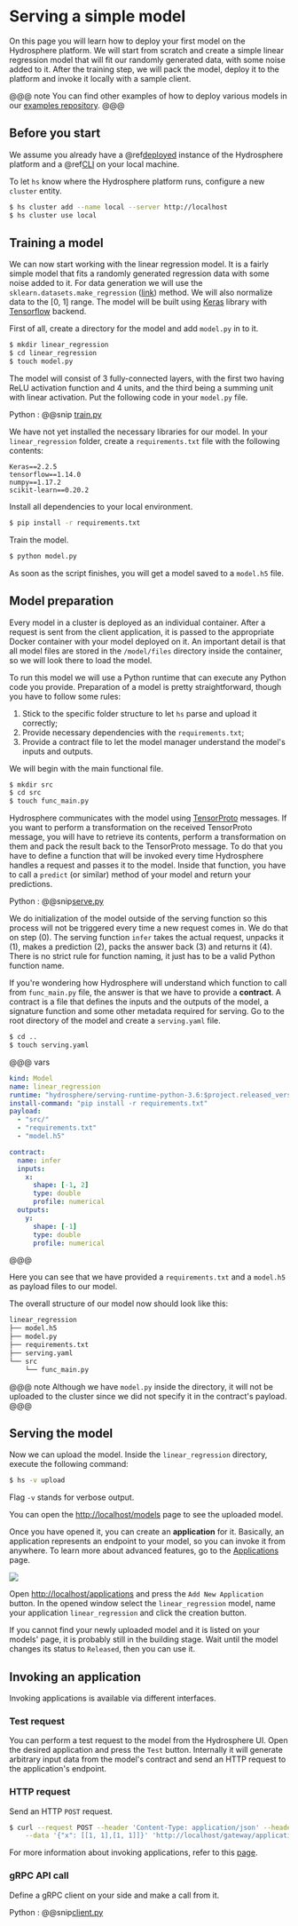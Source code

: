 # Serving a simple model

On this page you will learn how to deploy your first model on the Hydrosphere platform. We will start from scratch and create a simple linear regression model that will fit our randomly generated data, with some noise added to it. After the training step, we will pack the model, deploy it to the platform and invoke it locally with a sample client. 

@@@ note
You can find other examples of how to deploy various models in our 
[examples repository](https://github.com/Hydrospheredata/hydro-serving-example).
@@@

## Before you start

We assume you already have a @ref[deployed](../install/platform.md) instance of the Hydrosphere platform and a @ref[CLI](../install/client/cli.md) on your local machine.

To let `hs` know where the Hydrosphere platform runs, configure a new `cluster` entity. 

```sh 
$ hs cluster add --name local --server http://localhost
$ hs cluster use local
```

## Training a model 

We can now start working with the linear regression model. It is a fairly simple model that fits a randomly generated regression data with some noise added to it. For data generation we will use the `sklearn.datasets.make_regression` ([link](https://scikit-learn.org/stable/modules/generated/sklearn.datasets.make_regression.html)) method. We will also normalize data to the [0, 1] range. The model will be built using [Keras](https://keras.io/) library with [Tensorflow](https://www.tensorflow.org/) backend. 

First of all, create a directory for the model and add `model.py` in to it.

```sh
$ mkdir linear_regression
$ cd linear_regression
$ touch model.py
```

The model will consist of 3 fully-connected layers, with the first two having ReLU activation function and 4 units, and the third being a summing unit with linear activation. Put the following code in your `model.py` file. 

Python
:   @@snip [train.py](snippets/quickstart/train.py)

We have not yet installed the necessary libraries for our model. In your `linear_regression` folder, create a `requirements.txt` file with the following contents:

```
Keras==2.2.5
tensorflow==1.14.0
numpy==1.17.2
scikit-learn==0.20.2
```

Install all dependencies to your local environment.

```sh
$ pip install -r requirements.txt
```

Train the model.

```sh
$ python model.py
```

As soon as the script finishes, you will get a model saved to a `model.h5` file.

## Model preparation

Every model in a cluster is deployed as an individual container. After a request is sent from the client application, it is passed to the appropriate Docker container with your model deployed on it. An important detail is that all model files are stored in the `/model/files` directory inside the container, so we will look there to load the model. 

To run this model we will use a Python runtime that can execute any Python code you provide. Preparation of a model is pretty straightforward, though you have to follow some rules:

1. Stick to the specific folder structure to let `hs` parse and upload it correctly;
1. Provide necessary dependencies with the `requirements.txt`;
1. Provide a contract file to let the model manager understand the model's inputs and outputs.

We will begin with the main functional file. 

```sh 
$ mkdir src
$ cd src
$ touch func_main.py
```

Hydrosphere communicates with the model using [TensorProto](https://github.com/Hydrospheredata/hydro-serving-protos/blob/master/src/hydro_serving_grpc/tf/tensor.proto) messages. If you want to perform a transformation on the received TensorProto message, you will have to retrieve its contents, perform a transformation on them and pack the result back to the TensorProto message. To do that you have to define a function that will be invoked every time Hydrosphere handles a request and passes it to the model. Inside that function, you have to call a `predict` (or similar) method of your model and return your predictions. 

Python
:   @@snip[serve.py](snippets/quickstart/serve.py)

We do initialization of the model outside of the serving function so this process will not be triggered every time a new request comes in. We do that on step (0). The serving function `infer` takes the actual request, unpacks it (1), makes a prediction (2), packs the answer back (3) and returns it (4). There is no strict rule for function naming, it just has to be a valid Python function name. 

If you're wondering how Hydrosphere will understand which function to call from `func_main.py` file, the answer is that we have to provide a __contract__. A contract is a file that defines the inputs and the outputs of the model, a signature function and some other metadata required for serving. Go to the root directory of the model and create a `serving.yaml` file. 

```sh
$ cd ..
$ touch serving.yaml
```

@@@ vars
```yaml
kind: Model
name: linear_regression
runtime: "hydrosphere/serving-runtime-python-3.6:$project.released_version$"
install-command: "pip install -r requirements.txt"
payload:
  - "src/"
  - "requirements.txt"
  - "model.h5"

contract:
  name: infer
  inputs:
    x:
      shape: [-1, 2]
      type: double
      profile: numerical
  outputs:
    y:
      shape: [-1]
      type: double
      profile: numerical
```
@@@

Here you can see that we have provided a `requirements.txt` and a `model.h5` as payload files to our model. 

The overall structure of our model now should look like this:

```sh
linear_regression
├── model.h5
├── model.py
├── requirements.txt
├── serving.yaml
└── src
    └── func_main.py
```
@@@ note
Although we have `model.py` inside the directory, it will not be uploaded to the cluster since we did not specify it in the contract's payload.
@@@

## Serving the model

Now we can upload the model. Inside the `linear_regression` directory, execute the following command: 

```sh
$ hs -v upload
```

Flag `-v` stands for verbose output. 

You can open the [http://localhost/models](http://localhost/models) page to see the uploaded model. 

Once you have opened it, you can create an __application__ for it. Basically, an application represents an endpoint to your model, so you can invoke it from anywhere. To learn more about advanced features, go to the [Applications](concepts/applications.md) page. 

![](.../linear_regression_application.png)

Open [http://localhost/applications](http://localhost/applications) and press the `Add New Application` button. In the opened window select the `linear_regression` model, name your application `linear_regression` and click the creation button. 

If you cannot find your newly uploaded model and it is listed on your models' page, it is probably still in the building stage. Wait until the model changes its status to `Released`, then you can use it.

## Invoking an application

Invoking applications is available via different interfaces. 

### Test request

You can perform a test request to the model from the Hydrosphere UI. Open the desired application and press the `Test` button. Internally it will generate arbitrary input data from the model's contract and send an HTTP request to the application's endpoint. 

### HTTP request

Send an HTTP `POST` request. 

```sh 
$ curl --request POST --header 'Content-Type: application/json' --header 'Accept: application/json' \
    --data '{"x": [[1, 1],[1, 1]]}' 'http://localhost/gateway/application/linear_regression'
```

For more information about invoking applications, refer to this 
[page](../how-to/invoke-applications.html).

### gRPC API call

Define a gRPC client on your side and make a call from it.

Python
:   @@snip[client.py](snippets/quickstart/client.py)
